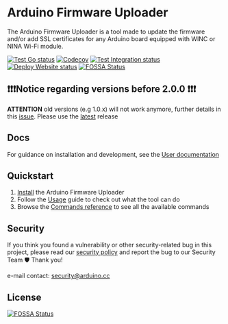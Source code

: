 # Arduino Firmware Uploader

The Arduino Firmware Uploader is a tool made to update the firmware and/or add SSL certificates for any Arduino board
equipped with WINC or NINA Wi-Fi module.

[![Test Go status](https://github.com/arduino/arduino-fwuploader/actions/workflows/test-go-task.yml/badge.svg)](https://github.com/arduino/arduino-fwuploader/actions/workflows/test-go-task.yml)
[![Codecov](https://codecov.io/gh/arduino/arduino-fwuploader/branch/main/graph/badge.svg)](https://codecov.io/gh/arduino/arduino-fwuploader)
[![Test Integration status](https://github.com/arduino/arduino-fwuploader/actions/workflows/test-go-integration-task.yml/badge.svg)](https://github.com/arduino/arduino-fwuploader/actions/workflows/test-go-integration-task.yml)
[![Deploy Website status](https://github.com/arduino/arduino-fwuploader/actions/workflows/deploy-cobra-mkdocs-versioned-poetry.yml/badge.svg)](https://github.com/arduino/arduino-fwuploader/actions/workflows/deploy-cobra-mkdocs-versioned-poetry.yml)
[![FOSSA Status](https://app.fossa.com/api/projects/git%2Bgithub.com%2Fper1234%2Farduino-fwuploader.svg?type=shield)](https://app.fossa.com/projects/git%2Bgithub.com%2Fper1234%2Farduino-fwuploader?ref=badge_shield)

## ❗❗❗Notice regarding versions before 2.0.0 ❗❗❗

**ATTENTION** old versions (e.g 1.0.x) will not work anymore, further details in this [issue]. Please use the [latest]
release

## Docs

For guidance on installation and development, see the [User documentation]

## Quickstart

1. [Install] the Arduino Firmware Uploader
1. Follow the [Usage] guide to check out what the tool can do
1. Browse the [Commands reference] to see all the available commands

## Security

If you think you found a vulnerability or other security-related bug in this project, please read our [security policy]
and report the bug to our Security Team 🛡️ Thank you!

e-mail contact: security@arduino.cc

[security policy]: https://github.com/arduino/arduino-fwuploader/security/policy
[user documentation]: https://arduino.github.io/arduino-fwuploader/
[install]: https://arduino.github.io/arduino-fwuploader/latest/installation
[usage]: https://arduino.github.io/arduino-fwuploader/latest/usage
[commands reference]: https://arduino.github.io/arduino-fwuploader/latest/commands/arduino-fwuploader/
[issue]: https://github.com/arduino/arduino-fwuploader/issues/93
[latest]: https://github.com/arduino/arduino-fwuploader/releases


## License
[![FOSSA Status](https://app.fossa.com/api/projects/git%2Bgithub.com%2Fper1234%2Farduino-fwuploader.svg?type=large)](https://app.fossa.com/projects/git%2Bgithub.com%2Fper1234%2Farduino-fwuploader?ref=badge_large)